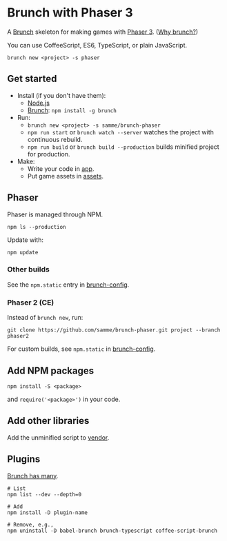Brunch with Phaser 3
====================

A [Brunch](http://brunch.io) skeleton for making games with [Phaser 3](http://phaser.io/phaser3). ([Why brunch?](http://brunch.io/docs/why-brunch))

You can use CoffeeScript, ES6, TypeScript, or plain JavaScript.

    brunch new <project> -s phaser

Get started
-----------

- Install (if you don't have them):
  - [Node.js](https://nodejs.org)
  - [Brunch](http://brunch.io): `npm install -g brunch`
- Run:
  - `brunch new <project> -s samme/brunch-phaser`
  - `npm run start` or `brunch watch --server` watches the project with continuous rebuild.
  - `npm run build` or `brunch build --production` builds minified project for production.
- Make:
  - Write your code in [app](app).
  - Put game assets in [assets](app/static/assets).

Phaser
------

Phaser is managed through NPM.

    npm ls --production

Update with:

    npm update

### Other builds

See the `npm.static` entry in [brunch-config](./brunch-config.coffee).

### Phaser 2 (CE)

Instead of `brunch new`, run:

```shell
git clone https://github.com/samme/brunch-phaser.git project --branch phaser2
```

For custom builds, see `npm.static` in [brunch-config](brunch-config.coffee).

Add NPM packages
----------------

    npm install -S <package>

and `require('<package>')` in your code.

Add other libraries
-------------------

Add the unminified script to [vendor](vendor).

Plugins
-------

[Brunch has many](http://brunch.io/plugins).

```shell
# List
npm list --dev --depth=0

# Add
npm install -D plugin-name

# Remove, e.g.,
npm uninstall -D babel-brunch brunch-typescript coffee-script-brunch
```

